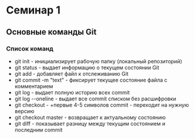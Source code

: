 
# Семинар 1

## Основные команды Git

### Список команд

* git init - инициализирует рабочую папку (локальный репозиторий)
* git status - выдает информацию о текущем состоянии Git
* git add - добавляет файл к отслеживанию Git
* git commit -m "text" - фиксирует текущее состояние файла с комментарием
* git log - выдает полную историю всех commit
* git log --oneline - выдает все commit списком без расшифровки
* git checkout - +первые 4-5 символов commit - переходит на нужную версию
* git checkout master - возвращает к актуальному состоянию
* git diff - показывает разницу между текущим состоянием и последним commit
